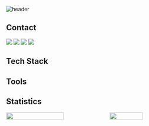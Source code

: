 ![header](https://capsule-render.vercel.app/api?type=waving&color=808080&height=85)

<h2>Contact</h2>

<a href="mailto:sxxkxm@gmail.com"><img src="https://img.shields.io/badge/sxxkxm@gmail.com-2b2b2b?style=for-the-badge&logo=gmail&logoColor=fff"></a>
<a href="https://sxxkxm.github.io"><img src="https://img.shields.io/badge/blog-c63939?style=for-the-badge&logo=jekyll&logoColor=fff"></a>
<a href="https://linkedin.com/in/sxxkxm"><img src="https://img.shields.io/badge/linkedin-4080bf?style=for-the-badge&logo=linkedin&logoColor=fff"></a>
<a href="https://sookim.site"><img src="https://img.shields.io/badge/portfolio-78a659?style=for-the-badge&logo=springboot&logoColor=fff"></a>

<h2>Tech Stack</h2>

<h2>Tools</h2>


<h2>Statistics</h2>

<div style="display:flex; width:100%; ">
  <img width="55.7%" align="center" src="https://github-readme-stats.vercel.app/api?username=sxxkxm&show_icons=true&theme=github_dark_dimmed" />
  <img width="42.3%" align="center" src="https://github-readme-stats.vercel.app/api/top-langs/?username=sxxkxm&layout=compact&theme=github_dark_dimmed&hide=scss&langs_count=6"/>  
</div>


<!--
**sxxkxm/sxxkxm** is a ✨ _special_ ✨ repository because its `README.md` (this file) appears on your GitHub profile.
![Anurag's GitHub stats](https://github-readme-stats.vercel.app/api?username=sxxkxm&show_icons=true&theme=github_dark_dimmed)
![Top Langs](https://github-readme-stats.vercel.app/api/top-langs/?username=sxxkxm&layout=compact&theme=github_dark_dimmed)

Here are some ideas to get you started:

- 🔭 I’m currently working on ...
- 🌱 I’m currently learning ...
- 👯 I’m looking to collaborate on ...
- 🤔 I’m looking for help with ...
- 💬 Ask me about ...
- 📫 How to reach me: ...
- 😄 Pronouns: ...
- ⚡ Fun fact: ...
-->
